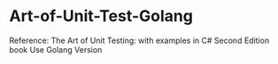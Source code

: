 # Art-of-Unit-Test-Golang
Reference: The Art of Unit Testing: with examples in C# Second Edition book
Use Golang Version